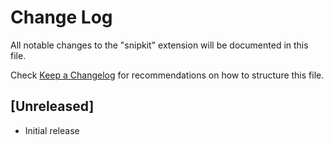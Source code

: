 # Change Log

All notable changes to the "snipkit" extension will be documented in this file.

Check [Keep a Changelog](http://keepachangelog.com/) for recommendations on how to structure this file.

## [Unreleased]

- Initial release